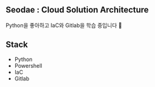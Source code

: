 ## Seodae : Cloud Solution Architecture

Python을 좋아하고 IaC와 Gitlab을 학습 중입니다 🙂

## Stack

- Python
- Powershell
- IaC
- Gitlab
